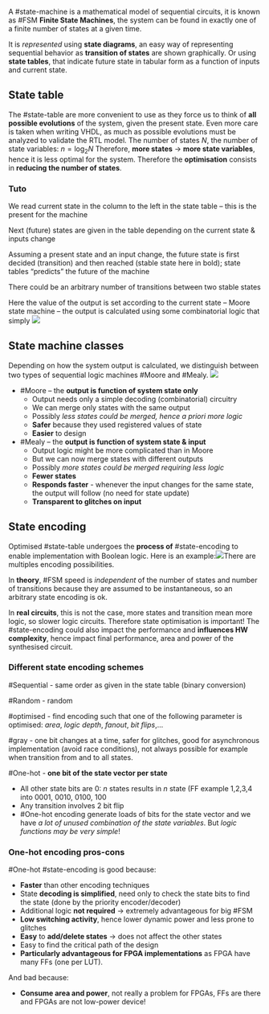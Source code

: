 A #state-machine is a mathematical model of sequential circuits, it is known as #FSM **Finite State Machines**, the system can be found in exactly one of a finite number of states at a given time.

It is *represented* using **state diagrams**, an easy way of representing sequential behavior as **transition of states** are shown graphically. Or using **state tables**, that indicate future state in tabular form as a function of inputs and current state.

## State table
The #state-table are more convenient to use as they force us to think of **all possible evolutions** of the system, given the present state. Even more care is taken when writing VHDL, as much as possible evolutions must be analyzed to validate the RTL model.
	The number of states $N$, the number of state variables: $n = \log_{2}N$
Therefore, **more states** $\to$ **more state variables**, hence it is less optimal for the system. Therefore the **optimisation** consists in **reducing the number of states**.

### Tuto
We read current state in the column to the left in the state table 
– this is the present for the machine 

Next (future) states are given in the table depending on the current state & inputs change

Assuming a present state and an input change, the future state is first decided (transition) and then reached (stable state here in bold); state tables “predicts” the future of the machine 

There could be an arbitrary number of transitions between two stable states

Here the value of the output is set according to the current state 
	– Moore state machine 
	– the output is calculated using some combinatorial logic that simply
![](Pasted%20image%2020231211110454.png)
## State machine classes
Depending on how the system output is calculated, we distinguish between two types of sequential logic machines #Moore and #Mealy.
![](Pasted%20image%2020231211111333.png)
- #Moore – the **output is function of system state only** 
	- Output needs only a simple decoding (combinatorial) circuitry 
	- We can merge only states with the same output 
	- Possibly *less states could be merged, hence a priori more logic* 
	- **Safer** because they used registered values of state
	- **Easier** to design
- #Mealy – the **output is function of system state & input** 
	- Output logic might be more complicated than in Moore
	- But we can now merge states with different outputs
	- Possibly *more states could be merged requiring less logic*
	- **Fewer states**
	- **Responds faster** - whenever the input changes for the same state, the output will follow (no need for state update)
	- **Transparent to glitches on input**
## State encoding
Optimised #state-table undergoes the **process of** #state-encoding to enable implementation with Boolean logic. Here is an example:![](Pasted%20image%2020231211111913.png)There are multiples encoding possibilities.

In **theory**, #FSM speed is *independent* of the number of states and number of transitions because they are assumed to be instantaneous, so an arbitrary state encoding is ok.

In **real circuits**, this is not the case, more states and transition mean more logic, so slower logic circuits. Therefore state optimisation is important! The #state-encoding could also impact the performance and **influences HW complexity**, hence impact final performance, area and power of the synthesised circuit.
### Different state encoding schemes
#Sequential - same order as given in the state table (binary conversion)

#Random - random

#optimised - find encoding such that one of the following parameter is optimised: *area*, *logic depth*, *fanout*, *bit flips*,...

#gray - one bit changes at a time, safer for glitches, good for asynchronous implementation (avoid race conditions), not always possible for example when transition from and to all states.

#One-hot - **one bit of the state vector per state**
 - All other state bits are 0: $n$ states results in $n$ state (FF example 1,2,3,4 into 0001, 0010, 0100, 100
 - Any transition involves 2 bit flip
 - #One-hot encoding generate loads of bits for the state vector and we have *a lot of unused combination of the state variables*. But *logic functions may be very simple*!
### One-hot encoding pros-cons
#One-hot #state-encoding  is good because:
- **Faster** than other encoding techniques
- State **decoding is simplified**, need only to check the state bits to find the state (done by the priority encoder/decoder)
- Additional logic **not required** $\to$ extremely advantageous for big #FSM
- **Low switching activity**, hence lower dynamic power and less prone to glitches
- **Easy** to **add/delete states** $\to$ does not affect the other states
- Easy to find the critical path of the design
- **Particularly advantageous for FPGA implementations** as FPGA have many FFs (one per LUT).

And bad because:
- **Consume area and power**, not really a problem for FPGAs, FFs are there and FPGAs are not low-power device!
